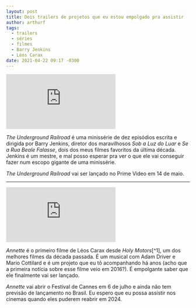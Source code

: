 ```yaml
---
layout: post
title: Dois trailers de projetos que eu estou empolgado pra assistir
author: arthurf
tags:
  - trailers
  - séries
  - filmes
  - Barry Jenkins
  - Léos Carax
date: 2021-04-22 09:17 -0300
---
```


<iframe class="full-width" src="https://www.youtube-nocookie.com/embed/_Pq5Usc_JDA" title="Trailer de The Underground Railroad" frameborder="0" allow="accelerometer; autoplay; clipboard-write; encrypted-media; gyroscope; picture-in-picture" allowfullscreen></iframe>

_The Underground Railroad_ é uma minissérie de dez episódios escrita e dirigida por Barry Jenkins, diretor dos maravilhosos _Sob a Luz do Luar_ e _Se a Rua Beale Falasse_, dois dos meus filmes favoritos da última década. Jenkins é um mestre, e mal posso esperar pra ver o que ele vai conseguir fazer num escopo gigante de uma minissérie.

_The Underground Railroad_ vai ser lançado no Prime Video em 14 de maio.

---

<iframe class="full-width" src="https://www.youtube.com/embed/On4v1gNJkrE" title="Trailer de Annette" frameborder="0" allow="accelerometer; autoplay; clipboard-write; encrypted-media; gyroscope; picture-in-picture" allowfullscreen></iframe>

_Annette_ é o primeiro filme de Léos Carax desde _Holy Motors_[^1], um dos melhores filmes da década passada. É um musical com Adam Driver e Mario Cottilard e é um projeto que eu tô acompanhando há anos (acho que a primeira notícia sobre esse filme veio em 2016?). É empolgante saber que ele finalmente vai ser lançado.

_Annette_ vai abrir o Festival de Cannes em 6 de julho e ainda não tem previsão de lançamento no Brasil. Eu espero que eu possa assistir nos cinemas quando eles puderem reabrir em 2024.
